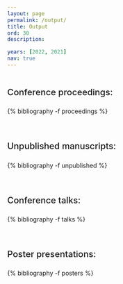 ```yaml
---
layout: page
permalink: /output/
title: Output
ord: 30
description:

years: [2022, 2021]
nav: true
---
```


<!-- _pages/publications.md

### <b>Papers</b>
***
### <b>Presentations</b>
***
scholar jekyll plugin
https://www.amirasiaee.com/dailyreport/jekyll-scholar/
https://github.com/inukshuk/jekyll-scholar
-->


<h1 style="text-align:left;font-size:20px;font-weight:500;padding-top:15px;padding-bottom:10px;">Conference proceedings:</h1>
<div class="publications">
  {% bibliography -f proceedings %}
</div>

<br>
<h1 style="text-align:left;font-size:20px;font-weight:500;padding-top:15px;padding-bottom:10px;">Unpublished manuscripts:</h1>
<div class="publications">
  {% bibliography -f unpublished %}
</div>

<br>
<h1 style="text-align:left;font-size:20px;font-weight:500;padding-top:15px;padding-bottom:10px;">Conference talks:</h1>
<div class="publications">
  {% bibliography -f talks %}
</div>

<br>
<h1 style="text-align:left;font-size:20px;font-weight:500;padding-top:15px;padding-bottom:10px;">Poster presentations:</h1>
<div class="publications">
  {% bibliography -f posters %}
</div>
